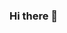 ### Hi there 👋
<img src="https://img.itch.zone/aW1hZ2UvMjM4ODY2LzExNDk4NzMuZ2lm/original/q0Nc4X.gif" width="10px">
<!--
**kcabhishek/kcabhishek** is a ✨ _special_ ✨ repository because its `README.md` (this file) appears on your GitHub profile.

Here are some ideas to get you started:

- 🔭 I’m currently working on ...
- 🌱 I’m currently learning ...
- 👯 I’m looking to collaborate on ...
- 🤔 I’m looking for help with ...
- 💬 Ask me about ...
- 📫 How to reach me: ...
- 😄 Pronouns: ...
- ⚡ Fun fact: ...
-->
